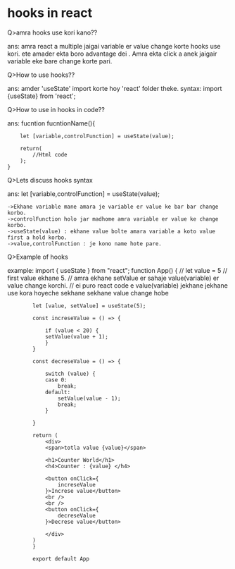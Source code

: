 # hooks in react


Q>amra hooks use kori kano??

ans: 
    amra react a multiple jaigai variable er value change korte hooks use kori.
    ete amader ekta boro advantage dei . Amra ekta click a anek jaigair variable eke bare change korte pari.

Q>How to use hooks??

ans:
    amder 'useState' import korte hoy 'react' folder theke.
    syntax:
        import {useState} from 'react';

Q>How to use in hooks in code??

ans:
    fucntion fucntionName(){

        let [variable,controlFunction] = useState(value);

        return(
            //Html code
        );
    }

Q>Lets discuss hooks syntax

ans:
    let [variable,controlFunction] = useState(value);

    ->Ekhane variable mane amara je variable er value ke bar bar change korbo.
    ->controlFunction holo jar madhome amra variable er value ke change korbo.
    ->useState(value) : ekhane value bolte amara variable a koto value first a hold korbo.
    ->value,controlFunction : je kono name hote pare.

Q>Example of hooks

example:
            <!-- import useState so that we can use hook -->
            import { useState } from "react";
            function App() {
            // let value = 5
            <!-- hook -->
            // first value ekhane 5.
            // amra ekhane setValue er sahaje value(variable) er value change korchi.
            // ei puro react code e value(variable) jekhane jekhane use kora hoyeche sekhane sekhane value change hobe

            let [value, setValue] = useState(5); 

            const increseValue = () => {

                if (value < 20) {
                setValue(value + 1);
                }
            }

            const decreseValue = () => {

                switch (value) {
                case 0:
                    break;
                default:
                    setValue(value - 1);
                    break;
                }
                
            }

            return (
                <div>
                <span>totla value {value}</span>

                <h1>Counter World</h1>
                <h4>Counter : {value} </h4>

                <button onClick={
                    increseValue
                }>Increse value</button>
                <br />
                <br />
                <button onClick={
                    decreseValue
                }>Decrese value</button>

                </div>
            )
            }

            export default App





